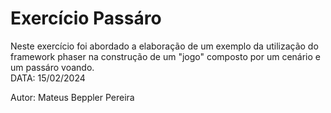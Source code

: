 # Exercício Passáro

Neste exercício foi abordado a elaboração de um exemplo da utilização do framework phaser na construção de um "jogo" composto por um cenário e um passáro voando.  
DATA: 15/02/2024

Autor: Mateus Beppler Pereira
